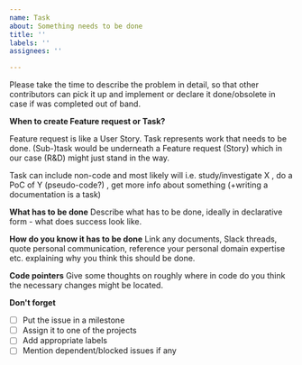 ```yaml
---
name: Task
about: Something needs to be done
title: ''
labels: ''
assignees: ''

---
```


Please take the time to describe the problem in detail, so that other contributors can pick it up and implement or declare it done/obsolete in case if was completed out of band.

**When to create Feature request or Task?**

Feature request is like a User Story. Task represents work that needs to be done. (Sub-)task would be underneath a Feature request (Story) which in our case (R&D) might just stand in the way.

Task can include non-code and most likely will i.e. study/investigate X , do a PoC of Y (pseudo-code?) , get more info about something (+writing a documentation is a task)

**What has to be done**
Describe what has to be done, ideally in declarative form - what does success look like.

**How do you know it has to be done**
Link any documents, Slack threads, quote personal communication, reference your personal domain expertise etc. explaining why you think this should be done.

**Code pointers**
Give some thoughts on roughly where in code do you think the necessary changes might be located.

**Don't forget**
- [ ] Put the issue in a milestone
- [ ] Assign it to one of the projects
- [ ] Add appropriate labels
- [ ] Mention dependent/blocked issues if any
